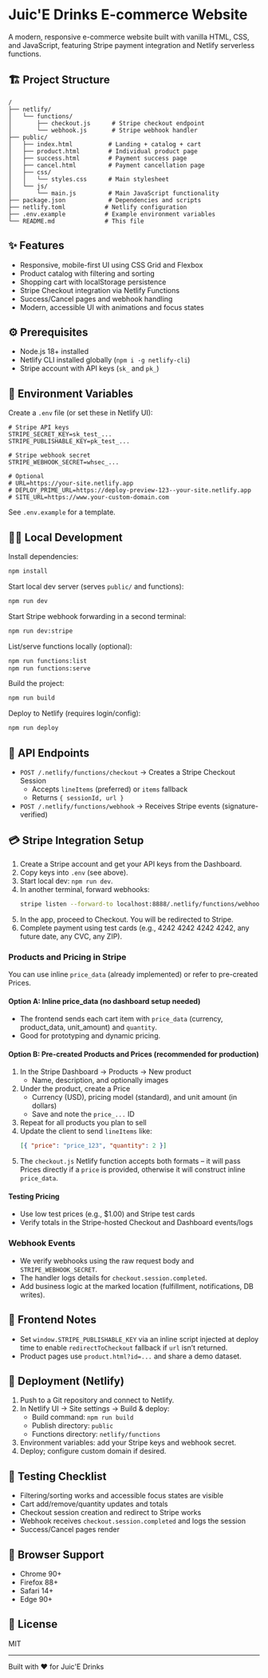 # Juic'E Drinks E-commerce Website

A modern, responsive e-commerce website built with vanilla HTML, CSS, and JavaScript, featuring Stripe payment integration and Netlify serverless functions.

## 🏗️ Project Structure

```
/
├── netlify/
│   └── functions/
│       ├── checkout.js      # Stripe checkout endpoint
│       └── webhook.js       # Stripe webhook handler
├── public/
│   ├── index.html          # Landing + catalog + cart
│   ├── product.html        # Individual product page
│   ├── success.html        # Payment success page
│   ├── cancel.html         # Payment cancellation page
│   ├── css/
│   │   └── styles.css      # Main stylesheet
│   └── js/
│       └── main.js         # Main JavaScript functionality
├── package.json            # Dependencies and scripts
├── netlify.toml           # Netlify configuration
├── .env.example           # Example environment variables
└── README.md              # This file
```

## ✨ Features

- Responsive, mobile-first UI using CSS Grid and Flexbox
- Product catalog with filtering and sorting
- Shopping cart with localStorage persistence
- Stripe Checkout integration via Netlify Functions
- Success/Cancel pages and webhook handling
- Modern, accessible UI with animations and focus states

## ⚙️ Prerequisites

- Node.js 18+ installed
- Netlify CLI installed globally (`npm i -g netlify-cli`)
- Stripe account with API keys (`sk_` and `pk_`)

## 🔐 Environment Variables

Create a `.env` file (or set these in Netlify UI):

```
# Stripe API keys
STRIPE_SECRET_KEY=sk_test_...
STRIPE_PUBLISHABLE_KEY=pk_test_...

# Stripe webhook secret
STRIPE_WEBHOOK_SECRET=whsec_...

# Optional
# URL=https://your-site.netlify.app
# DEPLOY_PRIME_URL=https://deploy-preview-123--your-site.netlify.app
# SITE_URL=https://www.your-custom-domain.com
```

See `.env.example` for a template.

## 🧑‍💻 Local Development

Install dependencies:

```bash
npm install
```

Start local dev server (serves `public/` and functions):

```bash
npm run dev
```

Start Stripe webhook forwarding in a second terminal:

```bash
npm run dev:stripe
```

List/serve functions locally (optional):

```bash
npm run functions:list
npm run functions:serve
```

Build the project:

```bash
npm run build
```

Deploy to Netlify (requires login/config):

```bash
npm run deploy
```

## 🔌 API Endpoints

- `POST /.netlify/functions/checkout` → Creates a Stripe Checkout Session
  - Accepts `lineItems` (preferred) or `items` fallback
  - Returns `{ sessionId, url }`
- `POST /.netlify/functions/webhook` → Receives Stripe events (signature-verified)

## 💳 Stripe Integration Setup

1. Create a Stripe account and get your API keys from the Dashboard.
2. Copy keys into `.env` (see above).
3. Start local dev: `npm run dev`.
4. In another terminal, forward webhooks:
   ```bash
   stripe listen --forward-to localhost:8888/.netlify/functions/webhook
   ```
5. In the app, proceed to Checkout. You will be redirected to Stripe.
6. Complete payment using test cards (e.g., 4242 4242 4242 4242, any future date, any CVC, any ZIP).

### Products and Pricing in Stripe

You can use inline `price_data` (already implemented) or refer to pre-created Prices.

#### Option A: Inline price_data (no dashboard setup needed)
- The frontend sends each cart item with `price_data` (currency, product_data, unit_amount) and `quantity`.
- Good for prototyping and dynamic pricing.

#### Option B: Pre-created Products and Prices (recommended for production)
1. In the Stripe Dashboard → Products → New product
   - Name, description, and optionally images
2. Under the product, create a Price
   - Currency (USD), pricing model (standard), and unit amount (in dollars)
   - Save and note the `price_...` ID
3. Repeat for all products you plan to sell
4. Update the client to send `lineItems` like:
   ```json
   [{ "price": "price_123", "quantity": 2 }]
   ```
5. The `checkout.js` Netlify function accepts both formats – it will pass Prices directly if a `price` is provided, otherwise it will construct inline `price_data`.

#### Testing Pricing
- Use low test prices (e.g., $1.00) and Stripe test cards
- Verify totals in the Stripe-hosted Checkout and Dashboard events/logs

### Webhook Events

- We verify webhooks using the raw request body and `STRIPE_WEBHOOK_SECRET`.
- The handler logs details for `checkout.session.completed`.
- Add business logic at the marked location (fulfillment, notifications, DB writes).

## 🧭 Frontend Notes

- Set `window.STRIPE_PUBLISHABLE_KEY` via an inline script injected at deploy time to enable `redirectToCheckout` fallback if `url` isn’t returned.
- Product pages use `product.html?id=...` and share a demo dataset.

## 🚀 Deployment (Netlify)

1. Push to a Git repository and connect to Netlify.
2. In Netlify UI → Site settings → Build & deploy:
   - Build command: `npm run build`
   - Publish directory: `public`
   - Functions directory: `netlify/functions`
3. Environment variables: add your Stripe keys and webhook secret.
4. Deploy; configure custom domain if desired.

## 🧪 Testing Checklist

- Filtering/sorting works and accessible focus states are visible
- Cart add/remove/quantity updates and totals
- Checkout session creation and redirect to Stripe works
- Webhook receives `checkout.session.completed` and logs the session
- Success/Cancel pages render

## 📱 Browser Support

- Chrome 90+
- Firefox 88+
- Safari 14+
- Edge 90+

## 📄 License

MIT

---

Built with ❤️ for Juic'E Drinks 